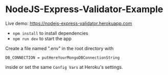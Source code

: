 # NodeJS-Express-Validator-Example
Live demo: https://nodejs-express-validator.herokuapp.com

- `npm install` to install dependencies
- `npm run dev` to start the app

Create a file named ".env" in the root directory with
```
DB_CONNECTION = putHereYourMongoDBConnectionString
```
inside or set the same `Config Vars` at Heroku's settings.
